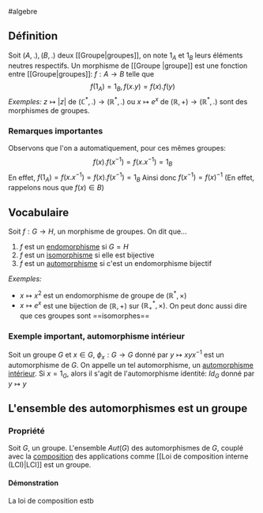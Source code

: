 #algebre 
## Définition
Soit $(A, .), (B, .)$ deux [[Groupe|groupes]], on note $1_A$ et $1_B$ leurs éléments neutres respectifs.
Un morphisme de [[Groupe |groupe]] est une fonction entre [[Groupe|groupes]]: $f: A \to B$ telle que
$$f(1_A) = 1_B, f(x.y) = f(x).f(y)$$
*Exemples:* $z \mapsto |z|$ de $(\mathbb{C}^*, .) \to (\mathbb{R}^*, .)$ ou $x \mapsto e^x$ de $(\mathbb{R}, +) \to (\mathbb{R}^*, .)$ sont des morphismes de groupes.
### Remarques importantes

Observons que l'on a automatiquement, pour ces mêmes groupes: $$f(x).f(x^{-1}) = f(x.x^{-1}) = 1_B$$ 
En effet, $f(1_A) = f(x.x^{-1}) = f(x).f(x^{-1}) = 1_B$
Ainsi donc $f(x^{-1}) = f(x)^{-1}$ (En effet, rappelons nous que $f(x) \in B$)

## Vocabulaire
Soit $f: G \to H$, un morphisme de groupes. On dit que...
1. $f$ est un <u>endomorphisme</u> si $G=H$
2. $f$ est un <u>isomorphisme</u> si elle est bijective
3. $f$ est un <u>automorphisme</u> si c'est un endomorphisme bijectif

*Exemples:*
- $x \mapsto x^2$ est un endomorphisme de groupe de $(\mathbb{R}^*, \times)$
- $x \mapsto e^x$ est une bijection de $(\mathbb{R}, +)$ sur $(\mathbb{R}^*_+, \times)$. On peut donc aussi dire que ces groupes sont ==isomorphes== 

### Exemple important, automorphisme intérieur
Soit un groupe $G$ et $x \in G$, $\phi_x: G \to G$ donné par $y \mapsto xyx^{-1}$ est un automorphisme de $G$.
On appelle un tel automorphisme, un <u>automorphisme intérieur</u>.
Si $x=1_G$, alors il s'agit de l'automorphisme identité: $Id_G$ donné par $y \mapsto y$

## L'ensemble des automorphismes est un groupe

### Propriété
Soit $G$, un groupe. L'ensemble $Aut(G)$ des automorphismes de $G$, couplé avec la <u>composition</u> des applications comme [[Loi de composition interne (LCI)|LCI]] est un groupe.

#### Démonstration
La loi de composition estb
